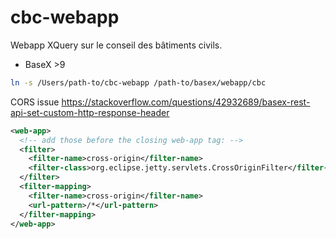 # cbc-webapp

Webapp XQuery sur le conseil des bâtiments civils.

- BaseX >9

```bash
ln -s /Users/path-to/cbc-webapp /path-to/basex/webapp/cbc
```

CORS issue
https://stackoverflow.com/questions/42932689/basex-rest-api-set-custom-http-response-header
```xml
<web-app>
  <!-- add those before the closing web-app tag: -->
  <filter>
    <filter-name>cross-origin</filter-name>
    <filter-class>org.eclipse.jetty.servlets.CrossOriginFilter</filter-class>
  </filter>
  <filter-mapping>
    <filter-name>cross-origin</filter-name>
    <url-pattern>/*</url-pattern>
  </filter-mapping>
</web-app>
```
